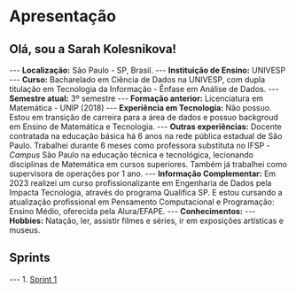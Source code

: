 # Apresentação

 ## Olá, sou a Sarah Kolesnikova! 
 <!--![Foto do arquivo pessoal](imagens/)-->

--- **Localização:** São Paulo - SP, Brasil.
--- **Instituição de Ensino:** UNIVESP
--- **Curso:** Bacharelado em Ciência de Dados na UNIVESP, com dupla titulação em Tecnologia da Informação - Ênfase em Análise de Dados.
--- **Semestre atual:** 3º semestre
--- **Formação anterior:** Licenciatura em Matemática - UNIP (2018)
--- **Experiência em Tecnologia:** Não possuo. Estou em transição de carreira para a área de dados e possuo backgroud em Ensino de Matemática e Tecnologia.
--- **Outras experiências:** Docente contratada na educação básica há 6 anos na rede pública estadual de São Paulo. Trabalhei durante 6 meses como professora substituta no IFSP - *Campus* São Paulo na educação técnica e tecnológica, lecionando disciplinas de Matemática em cursos superiores. Também já trabalhei como supervisora de operações por 1 ano. 
--- **Informação Complementar:** Em 2023 realizei um curso profissionalizante em Engenharia de Dados pela Impacta Tecnologia, através do programa Qualifica SP. E estou cursando a atualização profissional em Pensamento Computacional e Programação: Ensino Médio, oferecida pela Alura/EFAPE. 
--- **Conhecimentos:**
--- **Hobbies:** Natação, ler, assistir filmes e séries, ir em exposições artísticas e museus.



## Sprints 

--- 1. [Sprint 1](Sprint%201/README.md)